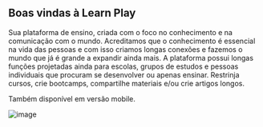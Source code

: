 ## Boas vindas à Learn Play
Sua plataforma de ensino, criada com o foco no conhecimento e na comunicação com o mundo. Acreditamos que o conhecimento é essencial na vida das pessoas e com isso criamos longas conexões e fazemos o mundo que já é grande a expandir ainda mais.
A plataforma possui longas funções projetadas ainda para escolas, grupos de estudos e pessoas individuais que procuram se desenvolver ou apenas ensinar.
Restrinja cursos, crie bootcamps, compartilhe materiais e/ou crie artigos longos.

Também disponível em versão mobile.

![image](https://user-images.githubusercontent.com/32282846/124358379-62be2b80-dbf6-11eb-8a8f-f8cdf3f215f1.png)

